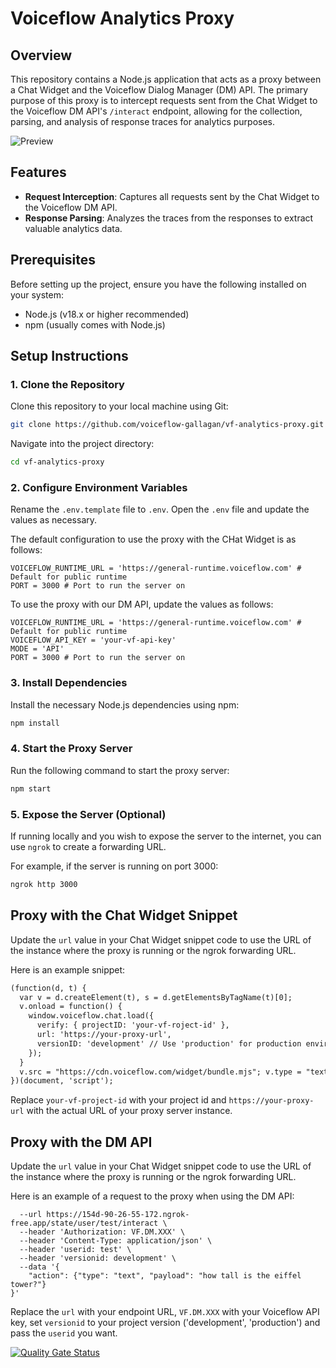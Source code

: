 # Voiceflow Analytics Proxy

## Overview

This repository contains a Node.js application that acts as a proxy between a Chat Widget and the Voiceflow Dialog Manager (DM) API. The primary purpose of this proxy is to intercept requests sent from the Chat Widget to the Voiceflow DM API's `/interact` endpoint, allowing for the collection, parsing, and analysis of response traces for analytics purposes.

![Preview](/img/log.png)

## Features

- **Request Interception**: Captures all requests sent by the Chat Widget to the Voiceflow DM API.
- **Response Parsing**: Analyzes the traces from the responses to extract valuable analytics data.

## Prerequisites

Before setting up the project, ensure you have the following installed on your system:

- Node.js (v18.x or higher recommended)
- npm (usually comes with Node.js)

## Setup Instructions

### 1. Clone the Repository

Clone this repository to your local machine using Git:

```bash
git clone https://github.com/voiceflow-gallagan/vf-analytics-proxy.git
```

Navigate into the project directory:

```bash
cd vf-analytics-proxy
```

### 2. Configure Environment Variables

Rename the `.env.template` file to `.env`. Open the `.env` file and update the values as necessary.

The default configuration to use the proxy with the CHat Widget is as follows:

```
VOICEFLOW_RUNTIME_URL = 'https://general-runtime.voiceflow.com' # Default for public runtime
PORT = 3000 # Port to run the server on
```

To use the proxy with our DM API, update the values as follows:

```
VOICEFLOW_RUNTIME_URL = 'https://general-runtime.voiceflow.com' # Default for public runtime
VOICEFLOW_API_KEY = 'your-vf-api-key'
MODE = 'API'
PORT = 3000 # Port to run the server on
```

### 3. Install Dependencies

Install the necessary Node.js dependencies using npm:

```bash
npm install
```

### 4. Start the Proxy Server

Run the following command to start the proxy server:

```bash
npm start
```

### 5. Expose the Server (Optional)

If running locally and you wish to expose the server to the internet, you can use `ngrok` to create a forwarding URL.

For example, if the server is running on port 3000:

```bash
ngrok http 3000
```

## Proxy with the Chat Widget Snippet

Update the `url` value in your Chat Widget snippet code to use the URL of the instance where the proxy is running or the ngrok forwarding URL.

Here is an example snippet:

```html
(function(d, t) {
  var v = d.createElement(t), s = d.getElementsByTagName(t)[0];
  v.onload = function() {
    window.voiceflow.chat.load({
      verify: { projectID: 'your-vf-roject-id' },
      url: 'https://your-proxy-url',
      versionID: 'development' // Use 'production' for production environments
    });
  }
  v.src = "https://cdn.voiceflow.com/widget/bundle.mjs"; v.type = "text/javascript"; s.parentNode.insertBefore(v, s);
})(document, 'script');
```

Replace `your-vf-project-id` with your project id and `https://your-proxy-url` with the actual URL of your proxy server instance.

## Proxy with the DM API

Update the `url` value in your Chat Widget snippet code to use the URL of the instance where the proxy is running or the ngrok forwarding URL.

Here is an example of a request to the proxy when using the DM API:

```curl --request POST \
  --url https://154d-90-26-55-172.ngrok-free.app/state/user/test/interact \
  --header 'Authorization: VF.DM.XXX' \
  --header 'Content-Type: application/json' \
  --header 'userid: test' \
  --header 'versionid: development' \
  --data '{
	"action": {"type": "text", "payload": "how tall is the eiffel tower?"}
}'
```

Replace the `url` with your endpoint URL, `VF.DM.XXX` with your Voiceflow API key, set `versionid` to your project version ('development', 'production') and pass the `userid` you want.


[![Quality Gate Status](https://sonarcloud.io/api/project_badges/measure?project=voiceflow-community_vf-analytics-proxy&metric=alert_status)](https://sonarcloud.io/summary/new_code?id=voiceflow-community_vf-analytics-proxy)

